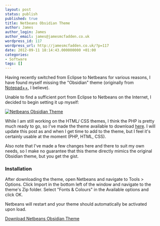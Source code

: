 ```yaml
---
layout: post
status: publish
published: true
title: Netbeans Obsidian Theme
author: James
author_login: James
author_email: james@jamesmcfadden.co.uk
wordpress_id: 117
wordpress_url: http://jamesmcfadden.co.uk/?p=117
date: 2012-09-11 18:14:43.000000000 +01:00
categories:
- Software
tags: []
---
```

Having recently switched from Eclipse to Netbeans for various reasons, I have found myself missing the "Obsidian" theme (originally from [Notepad++](http://notepad-plus-plus.org/), I believe).

Unable to find a sufficient port from Eclipse to Netbeans on the Internet, I decided to begin setting it up myself:

[![Netbeans Obsidian Theme](http://jamesmcfadden.co.uk/wp-content/uploads/2012/09/obsidian-php.png "Netbeans Obsidian Theme")](http://jamesmcfadden.co.uk/wp-content/uploads/2012/09/obsidian-php.png)

While I am still working on the HTML/ CSS themes, I think the PHP is pretty much ready to go, so I've made the theme available to download [here](http://jamesmcfadden.co.uk/wp-content/uploads/2012/09/netbeans-obsidian-theme.zip). I will update this post as and when I get time to add to the theme, but I feel it's certainly usable at the moment (PHP, HTML, CSS).

Also note that I've made a few changes here and there to suit my own needs, so I make no guarantee that this theme directly mimics the original Obsidian theme, but you get the gist.

### Installation

After downloading the theme, open Netbeans and navigate to Tools > Options. Click Import in the bottom left of the window and navigate to the theme's Zip folder. Select "Fonts &amp; Colours" in the Available options and click OK.

Netbeans will restart and your theme should automatically be activated upon load.

[Download Netbeans Obsidian Theme](http://jamesmcfadden.co.uk/wp-content/uploads/2012/09/netbeans-obsidian-theme.zip)
